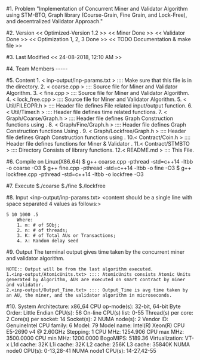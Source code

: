 #1. Problem
	"Implementation of Concurrent Miner and Validator Algorithm using STM-BTO, Graph library (Course-Grain,
	Fine Grain, and Lock-Free), and decentralized Validator Approach."

#2. Version
	<< Optimized-Version 1.2  >>
	<< Miner             Done >>
	<< Validator         Done >>
	<< Optimization      1, 2, 3 Done >>
	<< TODO              Documentation & make file >>
	
#3. Last Modified
	<< 24-08-2018, 12:10 AM >>

#4. Team Members
	-----
	
#5. Content
	1. < inp-output/inp-params.txt > ::::  Make sure that this file is in the <inp-output> directory.
	2. < coarse.cpp >                ::::  Source file for <COARSE-GRAIN> Miner and Validator Algorithm.
	3. < fine.cpp >                  ::::  Source file for <FINE-GRAIN>   Miner and Validator Algorithm.
	4. < lock_free.cpp >             ::::  Source file for <LOCK-FREE>    Miner and Validator Algorithm.
	5. < Util/FILEOPR.h >            ::::  Header file defines File related input/output function.
	6. < Util/Timer.h >              ::::  Header file defines time related functions.
	7. < Graph/Coarse/Graph.h >      ::::  Header file defines <COARSE-GRAIN> Graph Construction functions using <Single Coarse Lock>.
	8. < Graph/Fine/Graph.h >        ::::  Header file defines <FINE-GRAIN>   Graph Construction functions Using <Lazy List>.
	9. < Graph/Lockfree/Graph.h >    ::::  Header file defines <LOCK-FREE>    Graph Construction functions using <CAS>.
	10.< Contract/Coin.h >           ::::  Header file defines <Smart Contract> functions for Miner <Using STM> & Validator <Without STM>.
	11.< Contract/STMBTO >           ::::  Directory Consists of <STM-BTO> library functions.
	12.< README.md >                 ::::  This File.

#6. Compile on Linux(X86_64)
	$ g++ coarse.cpp   -pthread -std=c++14 -ltbb -o coarse -O3
	$ g++ fine.cpp     -pthread -std=c++14 -ltbb -o fine -O3
	$ g++ lockfree.cpp -pthread -std=c++14 -ltbb -o lockfree -O3

#7. Execute
	$./coarse
	$./fine
	$./lockfree

#8. Input
	<inp-output/inp-params.txt>
	<content should be a single line with space separated 4 values as follows:>

	5 10 1000 .5	
		Where:	
		1. m: # of SObj; 
		2. n: # of threads; 
		3. K: # of Total AUs or Transactions; 
		4. λ: Random delay seed

#9. Output
	The terminal output gives time taken by the concurrent miner and validator algorithm.
	
	NOTE:: Output will be from the last algorithm executed.
	1.<inp-output/AtomicUnits.txt> :::: AtomicUnits consists Atomic Units generated by Algorithm, AUs are executed on smart contract by miner and validator.
	2.<inp-output/Output_Time.txt> :::: Output_Time is avg time taken by an AU, the miner, and the validator algorithm in microseconds.


#10. System
		Architecture:          x86_64
		CPU op-mode(s):        32-bit, 64-bit
		Byte Order:            Little Endian
		CPU(s):                56
		On-line CPU(s) list:   0-55
		Thread(s) per core:    2
		Core(s) per socket:    14
		Socket(s):             2
		NUMA node(s):          2
		Vendor ID:             GenuineIntel
		CPU family:            6
		Model:                 79
		Model name:            Intel(R) Xeon(R) CPU E5-2690 v4 @ 2.60GHz
		Stepping:              1
		CPU MHz:               1254.906
		CPU max MHz:           3500.0000
		CPU min MHz:           1200.0000
		BogoMIPS:              5189.36
		Virtualization:        VT-x
		L1d cache:             32K
		L1i cache:             32K
		L2 cache:              256K
		L3 cache:              35840K
		NUMA node0 CPU(s):     0-13,28-41
		NUMA node1 CPU(s):     14-27,42-55
